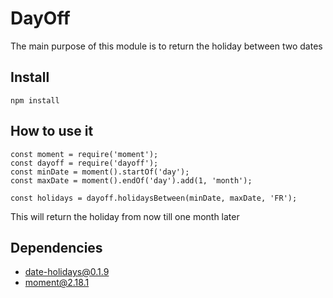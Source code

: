DayOff
======

The main purpose of this module is to return the holiday between two dates

Install
-------
```
npm install
```

How to use it
-------------
```
const moment = require('moment');
const dayoff = require('dayoff');
const minDate = moment().startOf('day');
const maxDate = moment().endOf('day').add(1, 'month');

const holidays = dayoff.holidaysBetween(minDate, maxDate, 'FR');
```
This will return the holiday from now till one month later

Dependencies
------------
- date-holidays@0.1.9
- moment@2.18.1

